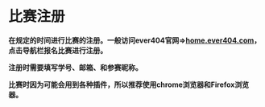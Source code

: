 # **比赛注册**



**在规定的时间进行比赛的注册。一般访问ever404官网⇒[home.ever404.com](home.ever404.com)，点击导航栏报名比赛进行注册。**

**注册时需要填写学号、邮箱、和参赛昵称。**

**比赛时因为可能会用到各种插件，所以推荐使用chrome浏览器和Firefox浏览器。**

